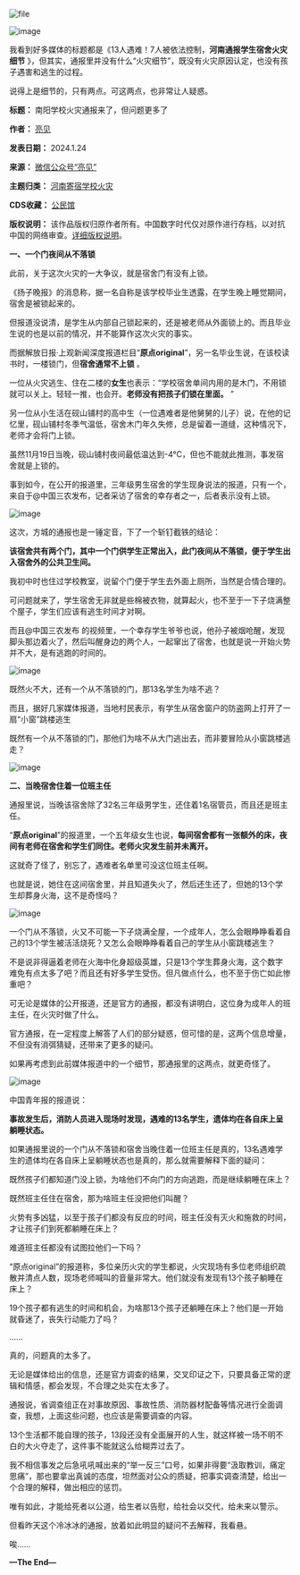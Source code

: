 ![file](https://chinadigitaltimes.net/chinese/files/2024/01/image-1706089932407.png)


![image](https://chinadigitaltimes.net/chinese/files/2024/01/post-704476-65b0dea9298f6.png)


我看到好多媒体的标题都是《13人遇难！7人被依法控制，**河南通报学生宿舍火灾细节** 》，但其实，通报里并没有什么“火灾细节”，既没有火灾原因认定，也没有孩子遇害和逃生的过程。


说得上是细节的，只有两点。可这两点，也非常让人疑惑。




**标题：** 南阳学校火灾通报来了，但问题更多了  

**作者：** [亮见](https://chinadigitaltimes.net/space/亮见)  

**发表日期：** 2024.1.24  

**来源：** [微信公众号“亮见”](https://web.archive.org/web/https://mp.weixin.qq.com/s/yFs1s1ssFeYQ3tPJmE0wvw)  

**主题归类：** [河南寄宿学校火灾](https://chinadigitaltimes.net/space/河南寄宿学校火灾)  

**CDS收藏：** [公民馆](https://chinadigitaltimes.net/space/%E5%85%AC%E6%B0%91%E9%A6%86)  

**版权说明：** 该作品版权归原作者所有。中国数字时代仅对原作进行存档，以对抗中国的网络审查。[详细版权说明](https://chinadigitaltimes.net/chinese/copyright)。


**一、一个门夜间从不落锁** 


此前，关于这次火灾的一大争议，就是宿舍门有没有上锁。


《扬子晚报》的消息称，据一名自称是该学校毕业生透露，在学生晚上睡觉期间，宿舍是被锁起来的。


但报道没说清，是学生从内部自己锁起来的，还是被老师从外面锁上的。而且毕业生说的也是以前的情况，并不能算作这次火灾的事实。


而据解放日报·上观新闻深度报道栏目“**原点original**”，另一名毕业生说，在该校读书时，一楼锁门，但**宿舍通常不上锁** 。


一位从火灾逃生、住在二楼的**女生**也表示：“学校宿舍单间内用的是木门，不用锁就可以关上。轻轻一推，也会开。**老师没有把孩子们锁在里面。** ”


另一位从小生活在砚山铺村的高中生（一位遇难者是他舅舅的儿子）说，在他的记忆里，砚山铺村冬季气温低，宿舍木门年久失修，总是留着一道缝，这种情况下，老师才会将门上锁。


虽然11月19日当晚，砚山铺村夜间最低温达到-4°C，但也不能就此推测，事发宿舍就是上锁的。


事到如今，在公开的报道里，三年级男生宿舍的学生现身说法的报道，只有一个，来自于@中国三农发布，记者采访了宿舍的幸存者之一，后者表示没有上锁。


![image](https://chinadigitaltimes.net/chinese/files/2024/01/post-704476-65b0dea93168b.)


这次，方城的通报也是一锤定音，下了一个斩钉截铁的结论：


**该宿舍共有两个门，其中一个门供学生正常出入，此门夜间从不落锁，便于学生出入宿舍外的公共卫生间。** 


我初中时也住过学校教室，说留个门便于学生去外面上厕所，当然是合情合理的。


可问题就来了，学生宿舍无非就是些棉被衣物，就算起火，也不至于一下子烧满整个屋子，学生们应该有逃生时间才对啊。


而且@中国三农发布 的视频里，一个幸存学生爷爷也说，他孙子被烟呛醒，发现脚头那边着火了，然后叫醒身边的两个人，一起窜出了宿舍，也就是说一开始火势并不大，是有逃跑的时间的。


![image](https://chinadigitaltimes.net/chinese/files/2024/01/post-704476-65b0dea93ad50.)


既然火不大，还有一个从不落锁的门，那13名学生为啥不逃？


而且，据好几家媒体报道，当地村民表示，有学生从宿舍窗户的防盗网上打开了一扇“小窗”跳楼逃生


既然有一个从不落锁的门，那他们为啥不从大门逃出去，而非要冒险从小窗跳楼逃走？


![image](https://chinadigitaltimes.net/chinese/files/2024/01/post-704476-65b0dea94299d.)


**二、当晚宿舍住着一位班主任** 


通报里说，当晚该宿舍除了32名三年级男学生，还住着1名宿管员，而且还是班主任。


“**原点original**”的报道里，一个五年级女生也说，**每间宿舍都有一张额外的床，夜间有老师在宿舍和学生们同住。老师火灾发生前并未离开。** 


这就奇了怪了，别忘了，遇难者名单里可没这位班主任啊。


也就是说，她住在这间宿舍里，并且知道失火了，然后还生还了，但她的13个学生却葬身火海，这不是奇怪吗？


![image](https://chinadigitaltimes.net/chinese/files/2024/01/post-704476-65b0dea957cb4.png)


一个门从不落锁，火又不可能一下子烧满全屋，一个成年人，怎么会眼睁睁看着自己的13个学生被活活烧死？又怎么会眼睁睁看着自己的学生从小窗跳楼逃生？


不是说非得逼着老师在火海中化身超级英雄，只是13个学生葬身火海，这个数字难免有点太多了吧？而且还有好多学生受伤。但凡做点什么，也不至于伤亡如此惨重吧？


可无论是媒体的公开报道，还是官方的通报，都没有讲明白，这位身为成年人的班主任，在火灾时做了什么。


官方通报，在一定程度上解答了人们的部分疑惑，但可惜的是，这两个信息增量，不但没有消弭猜疑，还带来了更多的疑问。


如果再考虑到此前媒体报道中的一个细节，那通报里的这两点，就更奇怪了。


![image](https://chinadigitaltimes.net/chinese/files/2024/01/post-704476-65b0dea963d0b.png)


中国青年报的报道说：


**事故发生后，消防人员进入现场时发现，遇难的13名学生，遗体均在各自床上呈躺睡状态。** 


如果通报里说的一个门从不落锁和宿舍当晚住着一位班主任是真的，13名遇难学生的遗体均在各自床上呈躺睡状态也是真的，那么就需要解释下面的疑问：


既然孩子们都知道门没上锁，为啥他们不向门的方向逃跑，而是继续躺睡在床上？


既然班主任住在宿舍，那为啥班主任没把他们叫醒？


火势有多凶猛，以至于孩子们都没有反应的时间，班主任没有灭火和施救的时间，才让孩子们到死都躺睡在床上？


难道班主任都没有试图拉他们一下吗？


“原点original”的报道称，多位亲历火灾的学生都说，火灾现场有多位老师组织疏散并清点人数，现场老师喊叫的音量非常大。他们就没有发现有13个孩子躺睡在床上？


19个孩子都有逃生的时间和机会，为啥那13个孩子还躺睡在床上？他们是一开始就昏迷了，丧失行动能力了吗？


……


真的，问题真的太多了。


无论是媒体给出的信息，还是官方调查的结果，交叉印证之下，只要具备正常的逻辑和情感，都会发现，不合理之处实在太多了。


通报说，省调查组正在对事故原因、事故性质、消防器材配备等情况进行全面调查，我想，上面这些问题，也应该是需要调查的内容。


13个生活都不能自理的孩子，13段还没有全面展开的人生，就这样被一场不明不白的大火夺走了，这件事不能就这么给糊弄过去了。


我不相信事发之后急吼吼喊出来的“举一反三”口号，如果非得要“汲取教训，痛定思痛”，那也要拿出真诚的态度，坦然面对公众的质疑，把事实调查清楚，给出一个合理的解释，做出相应的惩罚。


唯有如此，才能给死者以公道，给生者以告慰，给社会以交代，给未来以警示。


但看昨天这个冷冰冰的通报，放着如此明显的疑问不去解释，我看悬。


唉……


**—The End—** 

